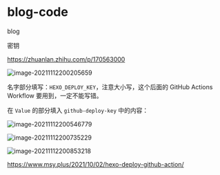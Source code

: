 # blog-code
blog

密钥

https://zhuanlan.zhihu.com/p/170563000



![image-20211112200205659](https://luckly007.oss-cn-beijing.aliyuncs.com/image/image-20211112200205659.png)

名字部分填写：`HEXO_DEPLOY_KEY`，注意大小写，这个后面的 GitHub Actions Workflow 要用到，一定不能写错。

在 `Value` 的部分填入 `github-deploy-key` 中的内容：

![image-20211112200546779](https://luckly007.oss-cn-beijing.aliyuncs.com/image/image-20211112200546779.png)





![image-20211112200735229](https://luckly007.oss-cn-beijing.aliyuncs.com/image/image-20211112200735229.png)





![image-20211112200853218](https://luckly007.oss-cn-beijing.aliyuncs.com/image/image-20211112200853218.png)

https://www.msy.plus/2021/10/02/hexo-deploy-github-action/
